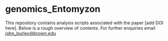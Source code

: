 # genomics_Entomyzon
This repository contains analysis scripts associated with the paper [add DOI here]. 
Below is a rough overview of contents. 
For further enquiries email john_burley@brown.edu

  
